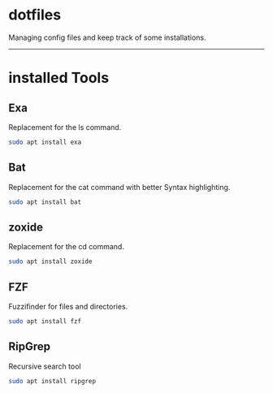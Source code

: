 # dotfiles

Managing config files and keep track of some installations.

___


# installed Tools

## Exa
Replacement for the ls command.

```sh
sudo apt install exa
```

## Bat
Replacement for the cat command with better Syntax highlighting.

```sh
sudo apt install bat
```

## zoxide
Replacement for the cd command.

```sh
sudo apt install zoxide
```
## FZF

Fuzzifinder for files and directories.

```sh
sudo apt install fzf
```
## RipGrep

Recursive  search tool

```sh
sudo apt install ripgrep
```
